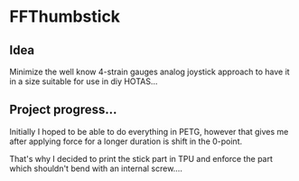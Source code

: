 # FFThumbstick

## Idea
Minimize the well know 4-strain gauges analog joystick approach to have it in a size suitable for use in diy HOTAS...

## Project progress...
Initially I hoped to be able to do everything in PETG, however that gives me after applying force for a longer duration is shift in the 0-point.

That's why I decided to print the stick part in TPU and enforce the part which shouldn't bend with an internal screw....


